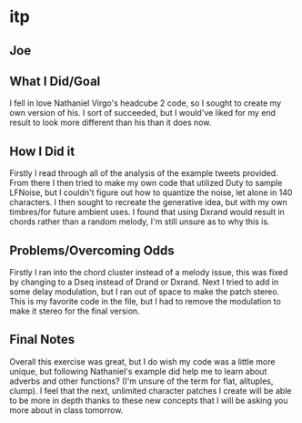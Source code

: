 # itp

## Joe

## What I Did/Goal
I fell in love Nathaniel Virgo's headcube 2 code, so I sought to create my own version of his. I sort of succeeded, but I would've liked for my end result to look more different than his than it does now.

## How I Did it
Firstly I read through all of the analysis of the example tweets provided. From there I then tried to make my own code that utilized Duty to sample LFNoise, but I couldn't figure out how to quantize the noise, let alone in 140 characters. I then sought to recreate the generative idea, but with my own timbres/for future ambient uses. I found that using Dxrand would result in chords rather than a random melody, I'm still unsure as to why this is.

## Problems/Overcoming Odds
Firstly I ran into the chord cluster instead of a melody issue, this was fixed by changing to a Dseq instead of Drand or Dxrand.
Next I tried to add in some delay modulation, but I ran out of space to make the patch stereo. This is my favorite code in the file, but I had to remove the modulation to make it stereo for the final version.

## Final Notes
Overall this exercise was great, but I do wish my code was a little more unique, but following Nathaniel's example did help me to learn about adverbs and other functions? (I'm unsure of the term for flat, alltuples, clump). I feel that the next, unlimited character patches I create will be able to be more in depth thanks to these new concepts that I will be asking you more about in class tomorrow.
